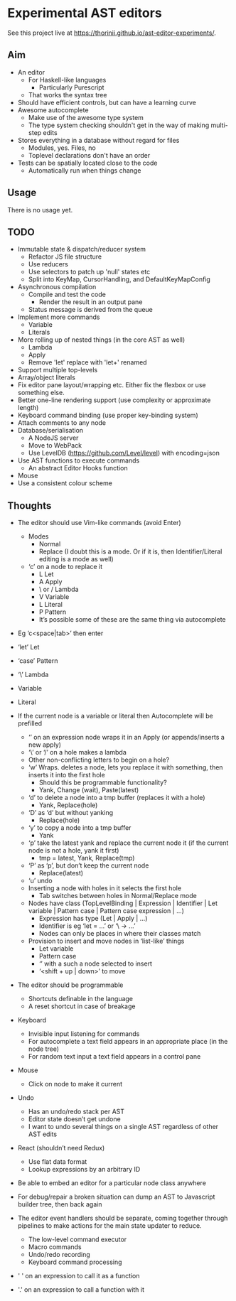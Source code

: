# Experimental AST editors

See this project live at https://thorinii.github.io/ast-editor-experiments/.


## Aim

* An editor
  * For Haskell-like languages
    * Particularly Purescript
  * That works the syntax tree
* Should have efficient controls, but can have a learning curve
* Awesome autocomplete
  * Make use of the awesome type system
  * The type system checking shouldn't get in the way of making multi-step edits
* Stores everything in a database without regard for files
  * Modules, yes. Files, no
  * Toplevel declarations don't have an order
* Tests can be spatially located close to the code
  * Automatically run when things change


## Usage

There is no usage yet.


## TODO

* Immutable state & dispatch/reducer system
  * Refactor JS file structure
  * Use reducers
  * Use selectors to patch up 'null' states etc
  * Split into KeyMap, CursorHandling, and DefaultKeyMapConfig
* Asynchronous compilation
  * Compile and test the code
    * Render the result in an output pane
  * Status message is derived from the queue
* Implement more commands
  * Variable
  * Literals
* More rolling up of nested things (in the core AST as well)
  * Lambda
  * Apply
  * Remove 'let' replace with 'let+' renamed
* Support multiple top-levels
* Array/object literals
* Fix editor pane layout/wrapping etc. Either fix the flexbox or use something else.
* Better one-line rendering support (use complexity or approximate length)
* Keyboard command binding (use proper key-binding system)
* Attach comments to any node
* Database/serialisation
  * A NodeJS server
  * Move to WebPack
  * Use LevelDB (https://github.com/Level/level) with encoding=json
* Use AST functions to execute commands
  * An abstract Editor Hooks function
* Mouse
* Use a consistent colour scheme


## Thoughts

* The editor should use Vim-like commands (avoid Enter)
  * Modes
    * Normal
    * Replace (I doubt this is a mode. Or if it is, then Identifier/Literal editing is a mode as well)
  * ‘c’ on a node to replace it
    * L Let
    * A Apply
    * \ or / Lambda
    * V Variable
    * L Literal
    * P Pattern
    * It’s possible some of these are the same thing via autocomplete
* Eg ‘c<space|tab>’ then enter
* ‘let’ Let
* ‘case’ Pattern
* ‘\’ Lambda
* Variable
* Literal
* If the current node is a variable or literal then Autocomplete will be prefilled
  * ‘<space>’ on an expression node wraps it in an Apply (or appends/inserts a new apply)
  * ‘\’ or ‘/’ on a hole makes a lambda
  * Other non-conflicting letters to begin on a hole?
  * ‘w’ Wraps. deletes a node, lets you replace it with something, then inserts it into the first hole
    * Should this be programmable functionality?
    * Yank, Change (wait), Paste(latest)
  * ‘d’ to delete a node into a tmp buffer (replaces it with a hole)
    * Yank, Replace(hole)
  * ‘D’ as ‘d’ but without yanking
    * Replace(hole)
  * ‘y’ to copy a node into a tmp buffer
    * Yank
  * ‘p’ take the latest yank and replace the current node it (if the current node is not a hole, yank it first)
    * tmp = latest, Yank, Replace(tmp)
  * ‘P’ as ‘p’, but don’t keep the current node
    * Replace(latest)
  * ‘u’ undo
  * Inserting a node with holes in it selects the first hole
    * Tab switches between holes in Normal/Replace mode
  * Nodes have class (TopLevelBinding | Expression | Identifier | Let variable | Pattern case | Pattern case expression | …)
    * Expression has type (Let | Apply | …)
    * Identifier is eg ‘let <identifier> = …’ or ‘\ <identifier> -> …’
    * Nodes can only be places in where their classes match
  * Provision to insert and move nodes in ‘list-like’ things
    * Let variable
    * Pattern case
    * ‘<space>’ with a such a node selected to insert
    * ‘<shift + up | down>’ to move
* The editor should be programmable
  * Shortcuts definable in the language
  * A reset shortcut in case of breakage
* Keyboard
  * Invisible input listening for commands
  * For autocomplete a text field appears in an appropriate place (in the node tree)
  * For random text input a text field appears in a control pane
* Mouse
  * Click on node to make it current
* Undo
  * Has an undo/redo stack per AST
  * Editor state doesn’t get undone
  * I want to undo several things on a single AST regardless of other AST edits
* React (shouldn’t need Redux)
  * Use flat data format
  * Lookup expressions by an arbitrary ID
* Be able to embed an editor for a particular node class anywhere
* For debug/repair a broken situation can dump an AST to Javascript builder tree, then back again

* The editor event handlers should be separate, coming together through pipelines to make actions for the main state updater to reduce.
  * The low-level command executor
  * Macro commands
  * Undo/redo recording
  * Keyboard command processing
* ' ' on an expression to call it as a function
* '.' on an expression to call a function with it
